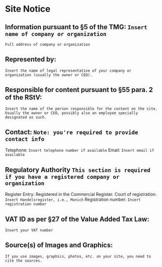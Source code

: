 # Site Notice

## Information pursuant to §5 of the TMG: `Insert name of company or organization`
`Full address of company or organization`

## Represented by:
`Insert the name of legal representative of your company or organization (usually the owner or CEO).`

## Responsible for content pursuant to §55 para. 2 of the RStV:
`Insert the name of the person responsible for the content on the site. Usually the owner or CEO, possibly also an employee specially designated as such.`

## Contact: `Note: you're required to provide contact info`
Telephone: `Insert telephone number if available`
Email: `Insert email if available`

## Regulatory Authority `This section is required if you have a registered company or organization`
Register Entry: Registered in the Commercial Register.
Court of registration: `Insert Handelsregister, i.e., Munich`
Registration number: `Insert registration number`

## VAT ID as per §27 of the Value Added Tax Law:
`Insert your VAT number`

## Source(s) of Images and Graphics:
`If you use images, graphics, photos, etc. on your site, you need to cite the sources.`